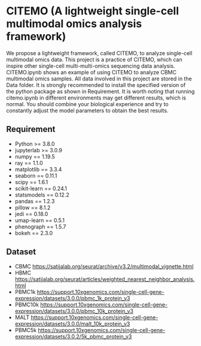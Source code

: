 # CITEMO (A lightweight single-cell multimodal omics analysis framework)
We propose a lightweight framework, called CITEMO, to analyze single-cell multimodal omics data. 
This project is a practice of CITEMO, which can inspire other single-cell multi-multi-omics sequencing data analysis. CITEMO.ipynb shows an example of using CITEMO to analyze CBMC multimodal omics samples. All data involved in this project are stored in the Data folder. It is strongly recommended to install the specified version of the python package as shown in Requirement. It is worth noting that running citemo.ipynb in different environments may get different results, which is normal. You should combine your biological experience and try to constantly adjust the model parameters to obtain the best results.
## Requirement
* Python >= 3.8.0
* jupyterlab >= 3.0.9
* numpy == 1.19.5
* ray == 1.1.0
* matplotlib == 3.3.4
* seaborn == 0.11.1
* scipy == 1.6.1
* scikit-learn == 0.24.1
* statsmodels == 0.12.2
* pandas == 1.2.3
* pillow == 8.1.2
* jedi == 0.18.0
* umap-learn == 0.5.1
* phenograph == 1.5.7
* bokeh == 2.3.0
## Dataset
* CBMC
<https://satijalab.org/seurat/archive/v3.2/multimodal_vignette.html>
* HBMC
<https://satijalab.org/seurat/articles/weighted_nearest_neighbor_analysis.html>
* PBMC1k
<https://support.10xgenomics.com/single-cell-gene-expression/datasets/3.0.0/pbmc_1k_protein_v3>
* PBMC10k
<https://support.10xgenomics.com/single-cell-gene-expression/datasets/3.0.0/pbmc_10k_protein_v3>
* MALT
<https://support.10xgenomics.com/single-cell-gene-expression/datasets/3.0.0/malt_10k_protein_v3>
* PBMC5k
<https://support.10xgenomics.com/single-cell-gene-expression/datasets/3.0.2/5k_pbmc_protein_v3>
